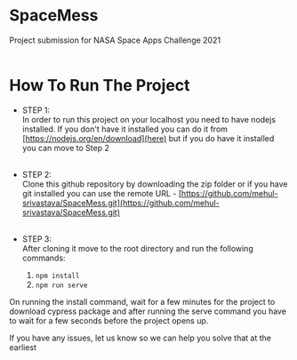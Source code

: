 # SpaceMess
Project submission for NASA Space Apps Challenge 2021
<br><br>
# How To Run The Project
- STEP 1:<br>
In order to run this project on your localhost you need to have nodejs installed. If you don't have it installed you can do it from [https://nodejs.org/en/download](here) but if you do have it installed you can move to Step 2<br><br>

- STEP 2:<br>
Clone this github repository by downloading the zip folder or if you have git installed you can use the remote URL - [https://github.com/mehul-srivastava/SpaceMess.git](https://github.com/mehul-srivastava/SpaceMess.git)<br><br>

- STEP 3:<br>
After cloning it move to the root directory and run the following commands:
     1. `npm install`
     2. `npm run serve`

On running the install command, wait for a few minutes for the project to download cypress package and after running the serve command you have to wait for a few seconds before the project opens up.

If you have any issues, let us know so we can help you solve that at the earliest
